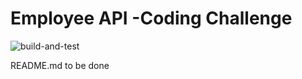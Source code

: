 # Employee API -Coding Challenge
![build-and-test](https://github.com/floste7/employee-coding-challenge/actions/workflows/build-and-test.yml/badge.svg)

README.md to be done
